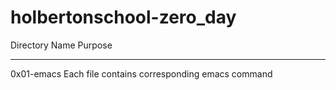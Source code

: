 # holbertonschool-zero_day

Directory Name              Purpose
________________________________________________________________________________________

0x01-emacs                  Each file contains corresponding emacs command
